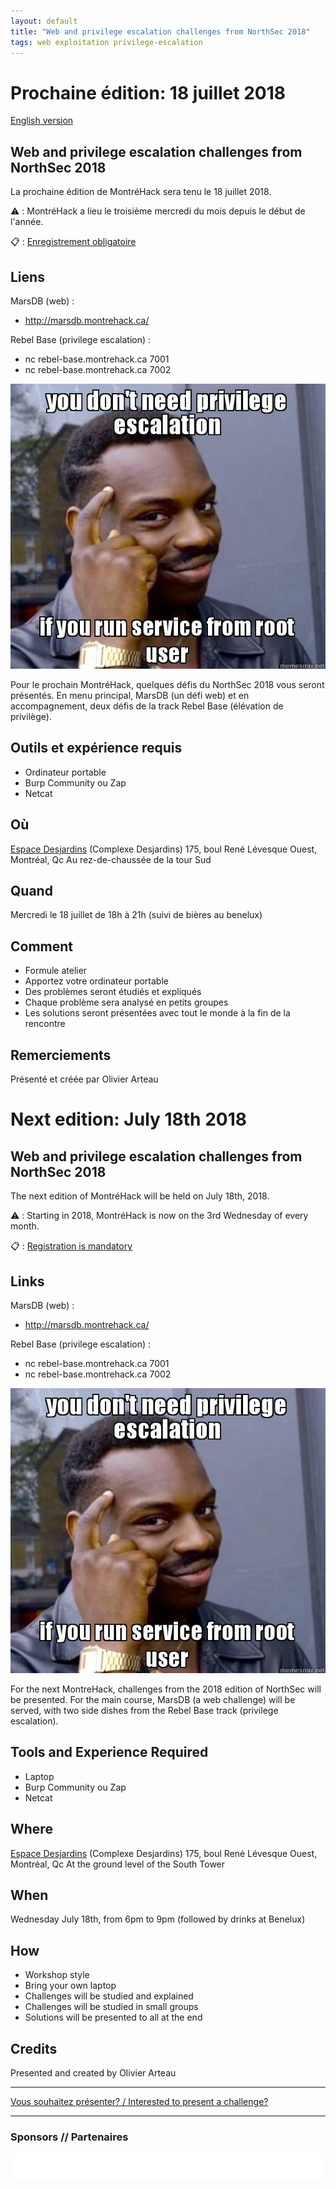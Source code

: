 ```yaml
---
layout: default
title: "Web and privilege escalation challenges from NorthSec 2018"
tags: web exploitation privilege-escalation 
---
```


# Prochaine édition: 18 juillet 2018

[English version](#english)

## Web and privilege escalation challenges from NorthSec 2018

La prochaine édition de MontréHack sera tenu le 18 juillet 2018.

:warning: : MontréHack a lieu le troisième mercredi du mois depuis le début de l'année.

:clipboard: : [Enregistrement obligatoire](https://www.eventbrite.ca/e/montrehack-web-and-privilege-escalation-challenges-from-northsec-2018-tickets-48133700193)

## Liens

MarsDB (web) : 
* http://marsdb.montrehack.ca/

Rebel Base (privilege escalation) : 
* nc rebel-base.montrehack.ca 7001
* nc rebel-base.montrehack.ca 7002

![Escalation?](/images/18-07_web-privilege-escalation.jpg)

Pour le prochain MontréHack, quelques défis du NorthSec 2018 vous seront présentés. 
En menu principal, MarsDB (un défi web) et en accompagnement, deux défis de la track 
Rebel Base (élévation de privilège).

## Outils et expérience requis

* Ordinateur portable
* Burp Community ou Zap
* Netcat

## Où

[Espace Desjardins](https://www.desjardins.com/coopmoi/difference-desjardins/espace-desjardins/index.jsp) (Complexe Desjardins)
175, boul René Lévesque Ouest, Montréal, Qc
Au rez-de-chaussée de la tour Sud

## Quand

Mercredi le 18 juillet de 18h à 21h (suivi de bières au benelux)

## Comment
 
* Formule atelier
* Apportez votre ordinateur portable
* Des problèmes seront étudiés et expliqués
* Chaque problème sera analysé en petits groupes
* Les solutions seront présentées avec tout le monde à la fin de la rencontre

## Remerciements

Présenté et créée par Olivier Arteau


<a id="english"></a>

# Next edition: July 18th 2018

## Web and privilege escalation challenges from NorthSec 2018

The next edition of MontréHack will be held on July 18th, 2018.

:warning: : Starting in 2018, MontréHack is now on the 3rd Wednesday of every month.

:clipboard: : [Registration is mandatory](https://www.eventbrite.ca/e/montrehack-web-and-privilege-escalation-challenges-from-northsec-2018-tickets-48133700193)

## Links

MarsDB (web) :
* http://marsdb.montrehack.ca/

Rebel Base (privilege escalation) :
* nc rebel-base.montrehack.ca 7001
* nc rebel-base.montrehack.ca 7002

![Escalation?](/images/18-07_web-privilege-escalation.jpg)

For the next MontreHack, challenges from the 2018 edition of NorthSec will be presented. 
For the main course, MarsDB (a web challenge) will be served, with two side dishes from 
the Rebel Base track (privilege escalation).

## Tools and Experience Required

* Laptop
* Burp Community ou Zap
* Netcat

## Where

[Espace Desjardins](https://www.desjardins.com/coopmoi/difference-desjardins/espace-desjardins/index.jsp) (Complexe Desjardins)
175, boul René Lévesque Ouest, Montréal, Qc
At the ground level of the South Tower

## When

Wednesday July 18th, from 6pm to 9pm (followed by drinks at Benelux)

## How

* Workshop style
* Bring your own laptop
* Challenges will be studied and explained
* Challenges will be studied in small groups
* Solutions will be presented to all at the end

## Credits

Presented and created by Olivier Arteau
<hr/>

[Vous souhaitez présenter? / Interested to present a challenge?](https://github.com/montrehack/montrehack.github.com/wiki/Present-at-Montrehack)

<hr/>

### Sponsors // Partenaires

[![Brasserie Benelux](/images/benelux.png)](http://brasseriebenelux.com/)
